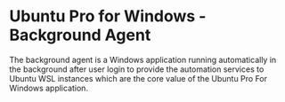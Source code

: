 # Ubuntu Pro for Windows - Background Agent

The background agent is a Windows application running automatically in the background
after user login to provide the automation services to Ubuntu WSL instances
which are the core value of the Ubuntu Pro For Windows application.
